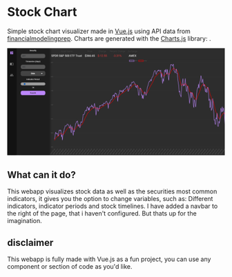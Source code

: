# Stock Chart
Simple stock chart visualizer made in [Vue.js](https://vuejs.org/)  using API data from [financialmodelingprep](https://financialmodelingprep.com). Charts are generated with the [Charts.js](https://www.chartjs.org/) library: .

![Test Image 4](https://github.com/brandonbondig/stock-ChartJs/blob/master/src/assets/bondigstockchart.png)

## What can it do?
This webapp visualizes stock data as well as the securities most common indicators, it gives you the option to change variables, such as: Different indicators, indicator periods and stock timelines. I have added a navbar to the right of the page, that i haven't configured. But thats up for the imagination.

## disclaimer
This webapp is fully made with Vue.js as a fun project, you can use any component or section of code as you'd like.

